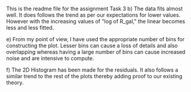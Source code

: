 This is the readme file for the assignment
Task 3
b) The data fits almost well. It does follows the trend as per our expectations for lower values. However with the increasing values of "log of R_gal," the linear becomes less and less fitted. 

e) From my point of view, I have used the appropriate number of bins for constructing the plot. Lesser bins can cause a loss of details and also overlapping whereas having a large number of bins can cause increased noise and are intensive to compute. 

f) The 2D Histogram has been made for the residuals. It also follows a similar trend to the rest of the plots thereby adding proof to our existing theory. 
